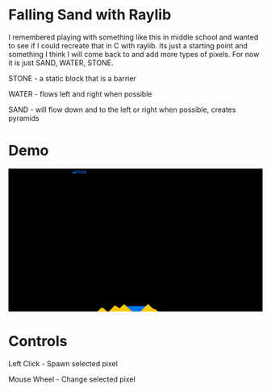 # Falling Sand with Raylib
I remembered playing with something like this in middle school and wanted to see if I could recreate that in C with raylib. Its just a starting point and something I think I will come back to and add more types of pixels. For now it is just SAND, WATER, STONE.

STONE - a static block that is a barrier

WATER - flows left and right when possible

SAND - will flow down and to the left or right when possible, creates pyramids

# Demo
![](https://github.com/kdonova4/FallingSand/blob/master/demo.gif)

# Controls
Left Click - Spawn selected pixel

Mouse Wheel - Change selected pixel

